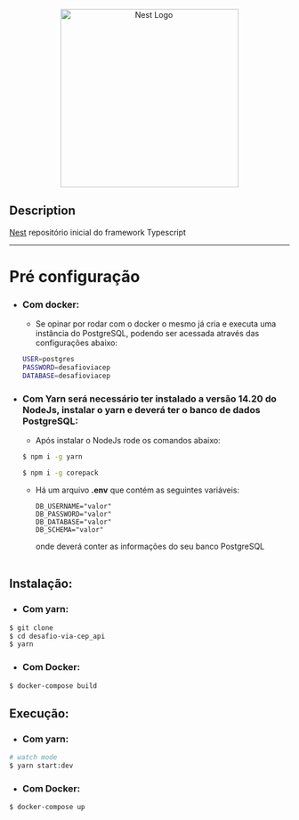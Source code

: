 <p align="center">
  <a href="http://nestjs.com/" target="blank"><img src="https://nestjs.com/img/logo_text.svg" width="320" alt="Nest Logo" /></a>
</p>

## Description

[Nest](https://github.com/nestjs/nest) repositório inicial do framework Typescript

---

# Pré configuração

- ### Com docker:
  - Se opinar por rodar com o docker o mesmo já cria e executa uma instância do PostgreSQL, podendo ser acessada através das configurações abaixo:
  ```bash
  USER=postgres
  PASSWORD=desafioviacep
  DATABASE=desafioviacep
  ```
- ### Com Yarn será necessário ter instalado a versão **14.20** do **NodeJs**, instalar o **yarn** e deverá ter o banco de dados **PostgreSQL**:

  - Após instalar o NodeJs rode os comandos abaixo:

  ```bash
  $ npm i -g yarn

  $ npm i -g corepack
  ```

  - Há um arquivo **.env** que contém as seguintes variáveis:

    ```
    DB_USERNAME="valor"
    DB_PASSWORD="valor"
    DB_DATABASE="valor"
    DB_SCHEMA="valor"
    ```

    onde deverá conter as informações do seu banco PostgreSQL
    <br/>
    <br/>

## Instalação:

- ### Com yarn:

```bash
$ git clone
$ cd desafio-via-cep_api
$ yarn
```

- ### Com Docker:

```bash
$ docker-compose build
```

## Execução:

- ### Com yarn:

```bash
# watch mode
$ yarn start:dev
```

- ### Com Docker:

```bash
$ docker-compose up
```
